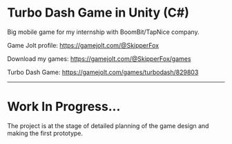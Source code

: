 # Turbo Dash Game in Unity (C\#)
Big mobile game for my internship with BoomBit/TapNice company.

Game Jolt profile: https://gamejolt.com/@SkipperFox

Download my games: https://gamejolt.com/@SkipperFox/games

Turbo Dash Game: https://gamejolt.com/games/turbodash/829803

---

# Work In Progress...

The project is at the stage of detailed planning of the game design and making the first prototype.
